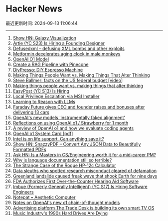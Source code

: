 # Hacker News

最近更新时间: 2024-09-13 11:06:44

--- 
1. [Show HN: Galaxy Visualization](https://github.com/Avicted/galaxy_visualization_raylib) 
2. [Artie (YC S23) Is Hiring a Founding Designer](https://news.ycombinator.com/item?id=41522979) 
3. [Defusedxml – defusing XML bombs and other exploits](https://github.com/tiran/defusedxml) 
4. [Metformin decelerates aging clock in male monkeys](https://www.cell.com/cell/abstract/S0092-8674(24)00914-0) 
5. [OpenAI O1 Model](https://openai.com/index/learning-to-reason-with-llms/) 
6. [Create a RAG Pipeline with Pinecone](https://docs.vectorize.io/tutorials-and-how-to-guides/pinecone-quickstart) 
7. [DiyPresso: DIY Espresso Machine](https://www.diypresso.com/) 
8. [Making Things People Want vs. Making Things That Alter Thinking](https://rohan.ga/blog/building-stuff/) 
9. [Steve Ballmer: facts on the US federal budget [video]](https://www.youtube.com/watch?v=aQoh9jdRZPM) 
10. [Making things people want vs. making things that alter thinking](https://rohan.ga/blog/building-stuff/) 
11. [EasyPost (YC S13) Is Hiring](https://www.easypost.com/careers) 
12. [Local Privilege Escalation via MSI Installer](https://sec-consult.com/vulnerability-lab/advisory/local-privilege-escalation-via-msi-installer-in-softmaker-office-freeoffice/) 
13. [Learning to Reason with LLMs](https://openai.com/index/learning-to-reason-with-llms/) 
14. [Faraday Future gives CEO and founder raises and bonuses after delivering 13 cars](https://techcrunch.com/2024/09/12/faraday-future-raise-bonus-matthias-aydt-jia-yueting/) 
15. [OpenAI's new models 'instrumentally faked alignment'](https://www.transformernews.ai/p/openai-o1-alignment-faking) 
16. [Reflections on using OpenAI o1 / Strawberry for 1 month](https://www.oneusefulthing.org/p/something-new-on-openais-strawberry) 
17. [A review of OpenAI o1 and how we evaluate coding agents](https://www.cognition.ai/blog/evaluating-coding-agents) 
18. [OpenAI o1 System Card [pdf]](https://cdn.openai.com/o1-system-card.pdf) 
19. [Intel is on life support. Can anything save it?](https://www.economist.com/business/2024/09/12/intel-is-on-life-support-can-anything-save-it) 
20. [Show HN: SnazzyPDF – Convert Any JSON Data to Beautifully Formatted PDFs](https://www.snazzypdf.com/) 
21. [Ask HN: Is a Masters in CS/Engineering worth it for a mid-career PM?](https://news.ycombinator.com/item?id=41525309) 
22. [Why is language documentation still so terrible?](https://walnut356.github.io/posts/language-documentation/) 
23. [The Strange Case of the Rogue HP-12c Calculator](https://dm319.github.io/pages/2024_09_09_hp12_comma.html) 
24. [Data sleuths who spotted research misconduct cleared of defamation](https://arstechnica.com/science/2024/09/court-clears-researchers-of-defamation-for-identifying-manipulated-data/) 
25. [Greenland landslide caused freak wave that shook Earth for nine days](https://www.newscientist.com/article/2447567-greenland-landslide-caused-freak-wave-that-shook-earth-for-nine-days/) 
26. [FDA Authorizes First Over-the-Counter Hearing Aid Software](https://www.fda.gov/news-events/press-announcements/fda-authorizes-first-over-counter-hearing-aid-software) 
27. [Imbue (Formerly Generally Intelligent) (YC S17) Is Hiring Software Engineers](https://news.ycombinator.com/item?id=41527191) 
28. [Notepat • Aesthetic Computer](https://aesthetic.computer/notepat) 
29. [Notes on OpenAI's new o1 chain-of-thought models](https://simonwillison.net/2024/Sep/12/openai-o1/) 
30. [Advertising platform The Trade Desk is building its own smart TV OS](https://www.lowpass.cc/p/the-trade-desk-smart-tv-os-platform) 
31. [Music Industry's 1990s Hard Drives Are Dying](https://arstechnica.com/gadgets/2024/09/music-industrys-1990s-hard-drives-like-all-hdds-are-dying/) 
